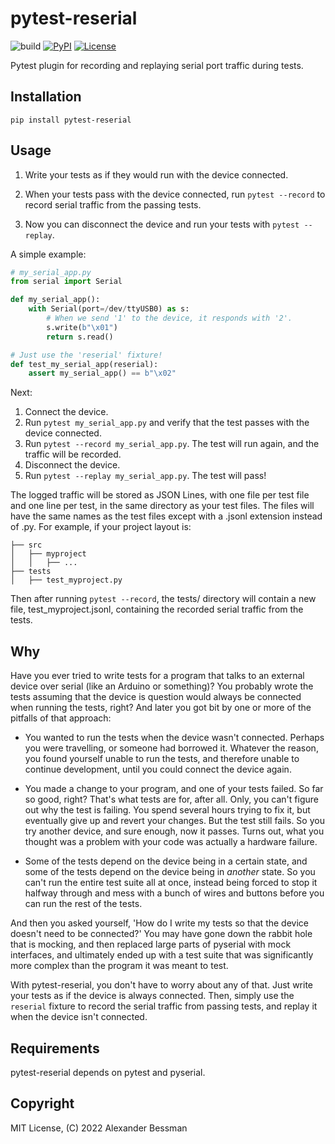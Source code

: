 # pytest-reserial

![build](https://github.com/bessman/pytest-reserial/actions/workflows/main.yml/badge.svg)
[![PyPI](https://img.shields.io/pypi/v/pytest-reserial.svg)](https://pypi.org/project/pytest-reserial/)
[![License](https://img.shields.io/pypi/l/pytest-reserial)](https://mit-license.org/)

Pytest plugin for recording and replaying serial port traffic during tests.

## Installation

`pip install pytest-reserial`

## Usage

1.  Write your tests as if they would run with the device connected.

2.  When your tests pass with the device connected, run `pytest --record` to record serial traffic 
    from the passing tests.

3.  Now you can disconnect the device and run your tests with `pytest --replay`.

A simple example:

```python
# my_serial_app.py
from serial import Serial

def my_serial_app():
    with Serial(port=/dev/ttyUSB0) as s:
        # When we send '1' to the device, it responds with '2'.
        s.write(b"\x01")
        return s.read()

# Just use the 'reserial' fixture!
def test_my_serial_app(reserial):
    assert my_serial_app() == b"\x02"
```

Next:

1.  Connect the device.
2.  Run `pytest my_serial_app.py` and verify that the test passes with the device connected.
3.  Run `pytest --record my_serial_app.py`. The test will run again, and the traffic will be recorded.
4.  Disconnect the device.
5.  Run `pytest --replay my_serial_app.py`. The test will pass!

The logged traffic will be stored as JSON Lines, with one file per test file and one line per test, in the same directory as your test files. The files will have the same names as the test files except with a .jsonl extension instead of .py. For example, if your project layout is:

```shell
├── src
│   ├── myproject
│   │   ├── ...
├── tests
│   ├── test_myproject.py
```

Then after running `pytest --record`, the tests/ directory will contain a new file, test_myproject.jsonl, containing the recorded serial traffic from the tests.

## Why

Have you ever tried to write tests for a program that talks to an external device over serial (like an Arduino or something)? You probably wrote the tests assuming that the device is question would always be connected when running the tests, right? And later you got bit by one or more of the pitfalls of that approach:

-   You wanted to run the tests when the device wasn't connected. Perhaps you were travelling, or
    someone had borrowed it. Whatever the reason, you found yourself unable to run the tests, and
    therefore unable to continue development, until you could connect the device again.

-   You made a change to your program, and one of your tests failed. So far so good, right? That's
    what tests are for, after all. Only, you can't figure out why the test is failing. You spend
    several hours trying to fix it, but eventually give up and revert your changes.
    But the test still fails.
    So you try another device, and sure enough, now it passes. Turns out, what you thought was a
    problem with your code was actually a hardware failure.

-   Some of the tests depend on the device being in a certain state, and some of the tests depend on
    the device being in *another* state. So you can't run the entire test suite all at once, instead
    being forced to stop it halfway through and mess with a bunch of wires and buttons before you can
    run the rest of the tests.
   
And then you asked yourself, 'How do I write my tests so that the device doesn't need to be connected?' You may have gone down the rabbit hole that is mocking, and then replaced large parts of pyserial with mock interfaces, and ultimately ended up with a test suite that was significantly more complex than the program it was meant to test.

With pytest-reserial, you don't have to worry about any of that. Just write your tests as if the device is always connected. Then, simply use the `reserial` fixture to record the serial traffic from passing tests, and replay it when the device isn't connected.

## Requirements

pytest-reserial depends on pytest and pyserial.

## Copyright

MIT License, (C) 2022 Alexander Bessman
